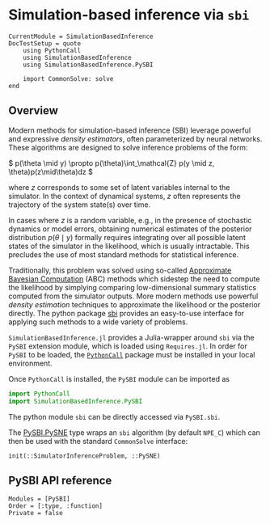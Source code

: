 # Simulation-based inference via `sbi`

```@meta
CurrentModule = SimulationBasedInference
DocTestSetup = quote
    using PythonCall
    using SimulationBasedInference
    using SimulationBasedInference.PySBI

    import CommonSolve: solve
end
```

## Overview

Modern methods for simulation-based inference (SBI) leverage powerful and expressive *density estimators*, often parameterized by neural networks. These algorithms are designed to solve inference problems of the form:

$
p(\theta \mid y) \propto p(\theta)\int_\mathcal{Z} p(y \mid z, \theta)p(z\mid\theta)dz
$

where $z$ corresponds to some set of latent variables internal to the simulator. In the context of dynamical systems, $z$ often represents the trajectory of the system state(s) over time.

In cases where $z$ is a random variable, e.g., in the presence of stochastic dynamics or model errors, obtaining numerical estimates of the posterior distribution $p(\theta \mid y)$ formally requires integrating over all possible latent states of the simulator in the likelihood, which is usually intractable. This precludes the use of most standard methods for statistical inference.

Traditionally, this problem was solved using so-called [Approximate Bayesian Computation](https://en.wikipedia.org/wiki/Approximate_Bayesian_computation) (ABC) methods which sidestep the need to compute the likelihood by simplying comparing low-dimensional summary statistics computed from the simulator outputs. More modern methods use powerful *density estimation* techniques to approximate the likelihood or the posterior directly. The python package [sbi](https://sbi-dev.github.io/sbi/0.22/) provides an easy-to-use interface for applying such methods to a wide variety of problems.

`SimulationBasedInference.jl` provides a Julia-wrapper around `sbi` via the `PySBI` extension module, which is loaded using `Requires.jl`. In order for `PySBI` to be loaded, the [`PythonCall`](https://github.com/JuliaPy/PythonCall.jl) package must be installed in your local environment.

Once `PythonCall` is installed, the `PySBI` module can be imported as

```julia
import PythonCall
import SimulationBasedInference.PySBI
```

The python module `sbi` can be directly accessed via `PySBI.sbi`.

The [PySBI.PySNE](@ref) type wraps an `sbi` algorithm (by default `NPE_C`) which can then be used with the standard `CommonSolve` interface:

```docs
init(::SimulatorInferenceProblem, ::PySNE)
```

## PySBI API reference

```@autodocs
Modules = [PySBI]
Order = [:type, :function]
Private = false
```
